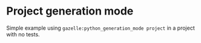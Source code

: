 # Project generation mode

Simple example using `gazelle:python_generation_mode project` in a project with no tests.
